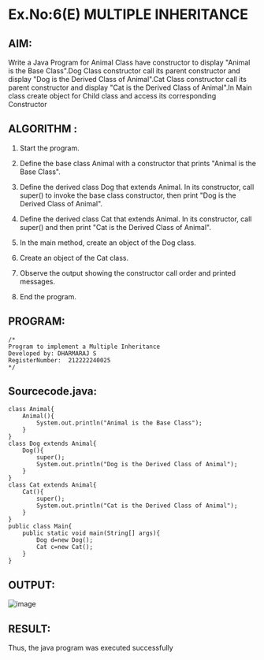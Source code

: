 # Ex.No:6(E)  MULTIPLE INHERITANCE

## AIM:
Write a Java Program for Animal Class have constructor to display "Animal is the Base Class".Dog Class constructor call its parent constructor and display "Dog is the Derived Class of Animal".Cat Class constructor call its parent constructor and display "Cat is the Derived Class of Animal".In Main class create object for Child class and access its corresponding Constructor

## ALGORITHM :

1. Start the program.

2. Define the base class Animal with a constructor that prints "Animal is the Base Class".

3. Define the derived class Dog that extends Animal. In its constructor, call super() to invoke the base class constructor, then print "Dog is the Derived Class of Animal".

4. Define the derived class Cat that extends Animal. In its constructor, call super() and then print "Cat is the Derived Class of Animal".

5. In the main method, create an object of the Dog class.

6. Create an object of the Cat class.

7. Observe the output showing the constructor call order and printed messages.

8. End the program.

## PROGRAM:
 ```
/*
Program to implement a Multiple Inheritance
Developed by: DHARMARAJ S
RegisterNumber:  212222240025
*/
```

## Sourcecode.java:

```
class Animal{
    Animal(){
        System.out.println("Animal is the Base Class");
    }
}
class Dog extends Animal{
    Dog(){
        super();
        System.out.println("Dog is the Derived Class of Animal");
    }
}
class Cat extends Animal{
    Cat(){
        super();
        System.out.println("Cat is the Derived Class of Animal");
    }
}
public class Main{
    public static void main(String[] args){
        Dog d=new Dog();
        Cat c=new Cat();
    }
}
```

## OUTPUT:


![image](https://github.com/user-attachments/assets/c7e5a1ea-3484-4585-ad57-b817cbbbc7d3)


## RESULT:

Thus, the java program was  executed successfully 
